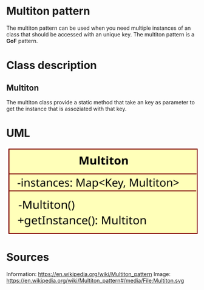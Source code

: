 # Multiton pattern

The multiton pattern can be used when you need multiple instances of an class
that should be accessed with an unique key.
The multiton pattern is a **GoF** pattern.

# Class description

## Multiton 

The multiton class provide a static method that take an key as parameter to get
the instance that is assoziated with that key.

# UML

![UML](../../../../resource/Multiton_UML.png)

# Sources

Information: https://en.wikipedia.org/wiki/Multiton_pattern
Image: https://en.wikipedia.org/wiki/Multiton_pattern#/media/File:Multiton.svg